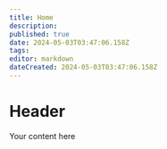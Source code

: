 ```yaml
---
title: Home
description: 
published: true
date: 2024-05-03T03:47:06.158Z
tags: 
editor: markdown
dateCreated: 2024-05-03T03:47:06.158Z
---
```


# Header
Your content here